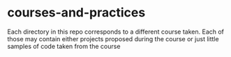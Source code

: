 # courses-and-practices
Each directory in this repo corresponds to a different  course taken. Each of those may contain either projects proposed during the course or just little samples of code taken from the course
